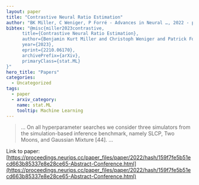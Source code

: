 ```yaml
---
layout: paper
title: "Contrastive Neural Ratio Estimation"
author: "BK Miller, C Weniger, P Forré - Advances in Neural …, 2022 - proceedings.neurips.cc"
bibtex: "@misc{miller2023contrastive,
      title={Contrastive Neural Ratio Estimation},
      author={Benjamin Kurt Miller and Christoph Weniger and Patrick Forré},
      year={2023},
      eprint={2210.06170},
      archivePrefix={arXiv},
      primaryClass={stat.ML}
}"
hero_title: "Papers"
categories:
  - Uncategorized
tags:
  - paper
  - arxiv_category:
    name: stat.ML
    tooltip: Machine Learning
---
```

>… On all hyperparameter searches we consider three simulators from the simulation-based inference benchmark, namely SLCP, Two Moons, and Gaussian Mixture [44]. …

Link to paper: [https://proceedings.neurips.cc/paper_files/paper/2022/hash/159f7fe5b51ecd663b85337e8e28ce65-Abstract-Conference.html](https://proceedings.neurips.cc/paper_files/paper/2022/hash/159f7fe5b51ecd663b85337e8e28ce65-Abstract-Conference.html)
